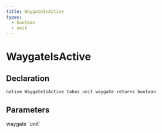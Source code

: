 ```yaml
---
title: WaygateIsActive
types:
  - boolean
  - unit
---
```


# WaygateIsActive

## Declaration

```
native WaygateIsActive takes unit waygate returns boolean
```

## Parameters
<dl>
  <dt>waygate `unit`</dt>
  <dd></dd>
</dl>